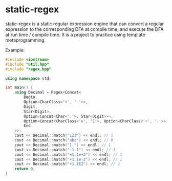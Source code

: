 # static-regex
static-regex is a static regular expression engine that can convert a regular expression to the corresponding DFA at compile time, and execute the DFA at run time / compile time. It is a project to practice using template metaprogramming.

Example:

```c++
#include <iostream>
#include "util.hpp"
#include "regex.hpp"

using namespace std;

int main() {
    using Decimal = Regex<Concat<
        Begin,
        Option<CharClass<'+', '-'>>,
        Digit,
        Star<Digit>,
        Option<Concat<Char<'.'>, Star<Digit>>>,
        Option<Concat<CharClass<'e', 'E'>, Option<CharClass<'+', '-'>>, Digit, Star<Digit>>>,
        End
    >>;
    cout << Decimal::match("123") << endl; // 1
    cout << Decimal::match("abc") << endl; // 0
    cout << Decimal::match("1.") << endl; // 1
    cout << Decimal::match("-1.1") << endl; // 1
    cout << Decimal::match("+1.1e+2") << endl; // 1
    cout << Decimal::match("+1.1e-2") << endl; // 1
    cout << Decimal::match("+1.1E2") << endl; // 1
    return 0;
}
```